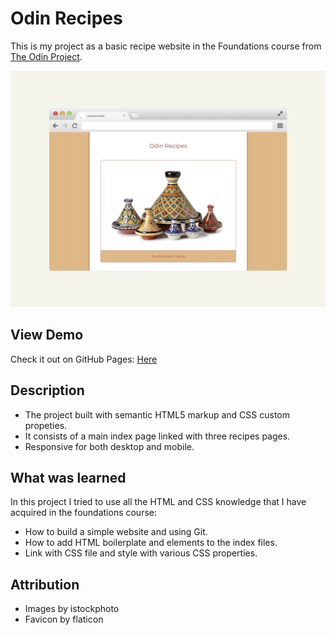 

# Odin Recipes

This is my project as a basic recipe website in the Foundations course from [The Odin Project](https://www.theodinproject.com/lessons/foundations-recipes).

![the project preview](./images/preview.png)

## View Demo

Check it out on GitHub Pages: [Here](https://redwanhaitami.github.io/odin-recipes/)


## Description

- The project built with semantic HTML5 markup and CSS custom propeties.
- It consists of a main index page linked with three recipes pages.
- Responsive for both desktop and mobile.


## What was learned

In this project I tried to use all the HTML and CSS knowledge that I have acquired in the foundations course:

- How to build a simple website and using Git.
- How to add HTML boilerplate and elements to the index files.
- Link with CSS file and style with various CSS properties.


## Attribution

- Images by istockphoto
- Favicon by flaticon

